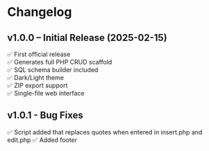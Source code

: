 # Changelog

## v1.0.0 – Initial Release (2025-02-15)
✅ First official release  
✅ Generates full PHP CRUD scaffold  
✅ SQL schema builder included  
✅ Dark/Light theme  
✅ ZIP export support  
✅ Single-file web interface  

## v1.0.1 - Bug Fixes
✅ Script added that replaces quotes when entered in insert.php and edit.php
✅ Added footer
